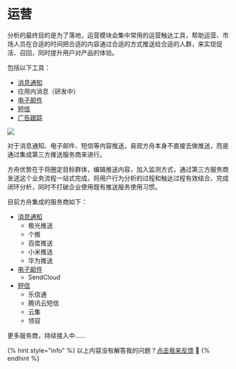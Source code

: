 # 运营

分析的最终目的是为了落地，运营模块会集中常用的运营触达工具，帮助运营、市场人员在合适的时间把合适的内容通过合适的方式推送给合适的人群，来实现促活、召回，同时提升用户对产品的体验。

包括以下工具：

* [消息通知](pushmessage.md)
* 应用内消息（研发中）
* [电子邮件](email.md)
* [短信](sms.md)
* [广告跟踪](utm.md)

![ ](https://imguserradar.analysys.cn/fangzhou/img/2019/01/201901171130512721.jpg)

对于消息通知、电子邮件、短信等内容推送，易观方舟本身不直接去做推送，而是通过集成第三方推送服务商来进行。

方舟优势在于将圈定目标群体，编辑推送内容，加入监测方式，通过第三方服务商发送这个业务流程一站式完成，将用户行为分析的过程和触达过程有效结合，完成闭环分析，同时不打破企业使用既有推送服务使用习惯。

目前方舟集成的服务商如下：

* [消息通知](pushmessage.md)
  * 极光推送
  * 个推
  * 百度推送
  * 小米推送
  * 华为推送
* [电子邮件](email.md)
  * SendCloud
* [短信](sms.md)
  * 乐信通
  * 腾讯云短信
  * 云集
  * 领驭

更多服务商，持续接入中……



{% hint style="info" %}
以上内容没有解答我的问题？[点击我来反馈](https://support.qq.com/products/118522/) 🚀
{% endhint %}
